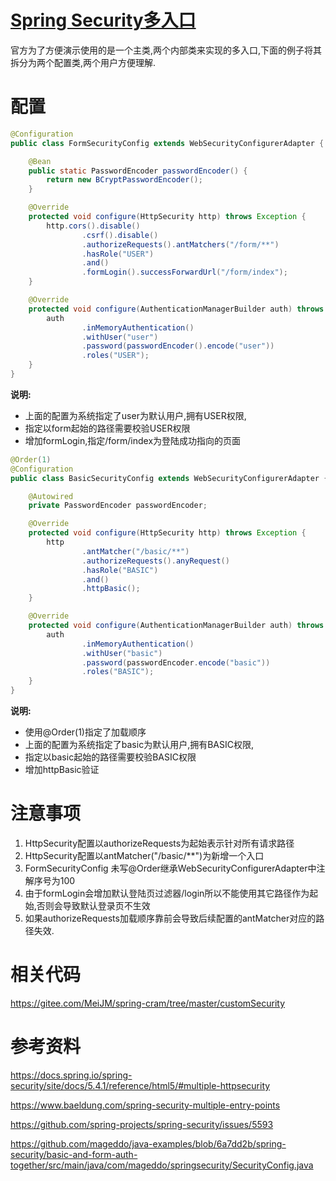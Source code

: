 # [Spring Security多入口](https://docs.spring.io/spring-security/site/docs/5.4.1/reference/html5/#multiple-httpsecurity)
官方为了方便演示使用的是一个主类,两个内部类来实现的多入口,下面的例子将其拆分为两个配置类,两个用户方便理解.

# 配置
``` java
@Configuration
public class FormSecurityConfig extends WebSecurityConfigurerAdapter {

    @Bean
    public static PasswordEncoder passwordEncoder() {
        return new BCryptPasswordEncoder();
    }

    @Override
    protected void configure(HttpSecurity http) throws Exception {
        http.cors().disable()
                .csrf().disable()
                .authorizeRequests().antMatchers("/form/**")
                .hasRole("USER")
                .and()
                .formLogin().successForwardUrl("/form/index");
    }

    @Override
    protected void configure(AuthenticationManagerBuilder auth) throws Exception {
        auth
                .inMemoryAuthentication()
                .withUser("user")
                .password(passwordEncoder().encode("user"))
                .roles("USER");
    }
}
```
**说明:**
* 上面的配置为系统指定了user为默认用户,拥有USER权限,
* 指定以form起始的路径需要校验USER权限
* 增加formLogin,指定/form/index为登陆成功指向的页面

``` java
@Order(1)
@Configuration
public class BasicSecurityConfig extends WebSecurityConfigurerAdapter {

    @Autowired
    private PasswordEncoder passwordEncoder;

    @Override
    protected void configure(HttpSecurity http) throws Exception {
        http
                .antMatcher("/basic/**")
                .authorizeRequests().anyRequest()
                .hasRole("BASIC")
                .and()
                .httpBasic();
    }

    @Override
    protected void configure(AuthenticationManagerBuilder auth) throws Exception {
        auth
                .inMemoryAuthentication()
                .withUser("basic")
                .password(passwordEncoder.encode("basic"))
                .roles("BASIC");
    }
}
```
**说明:**
* 使用@Order(1)指定了加载顺序
* 上面的配置为系统指定了basic为默认用户,拥有BASIC权限,
* 指定以basic起始的路径需要校验BASIC权限
* 增加httpBasic验证

# 注意事项
1. HttpSecurity配置以authorizeRequests为起始表示针对所有请求路径
2. HttpSecurity配置以antMatcher("/basic/**")为新增一个入口
3. FormSecurityConfig 未写@Order继承WebSecurityConfigurerAdapter中注解序号为100
4. 由于formLogin会增加默认登陆页过滤器/login所以不能使用其它路径作为起始,否则会导致默认登录页不生效
5. 如果authorizeRequests加载顺序靠前会导致后续配置的antMatcher对应的路径失效.





# 相关代码
https://gitee.com/MeiJM/spring-cram/tree/master/customSecurity

# 参考资料
https://docs.spring.io/spring-security/site/docs/5.4.1/reference/html5/#multiple-httpsecurity

https://www.baeldung.com/spring-security-multiple-entry-points

https://github.com/spring-projects/spring-security/issues/5593

https://github.com/mageddo/java-examples/blob/6a7dd2b/spring-security/basic-and-form-auth-together/src/main/java/com/mageddo/springsecurity/SecurityConfig.java

